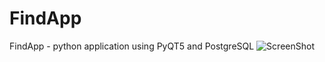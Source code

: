 # FindApp
FindApp - python application  using PyQT5 and PostgreSQL
![ScreenShot](https://raw.github.com/iamilyasedunov/FindApp/tree/dev/images/diagram.png)
